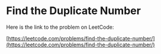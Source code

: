 # Find the Duplicate Number

Here is the link to the problem on LeetCode:

[https://leetcode.com/problems/find-the-duplicate-number/](https://leetcode.com/problems/find-the-duplicate-number/)
